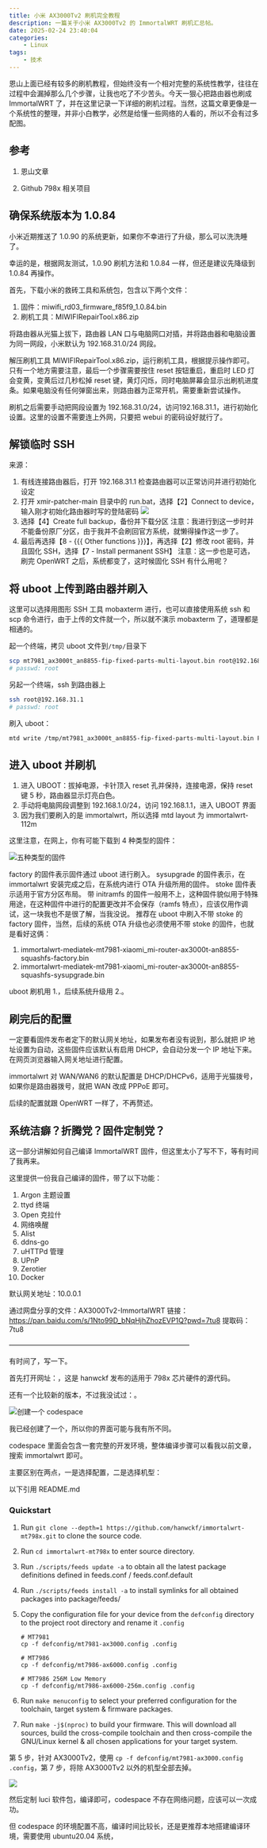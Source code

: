 ```yaml
---
title: 小米 AX3000Tv2 刷机完全教程
description: 一篇关于小米 AX3000Tv2 的 ImmortalWRT 刷机汇总帖。
date: 2025-02-24 23:40:04
categories:
    - Linux
tags:
    - 技术
---
```


恩山上面已经有较多的刷机教程，但始终没有一个相对完整的系统性教学，往往在过程中会漏掉那么几个步骤，让我也吃了不少苦头。今天一狠心把路由器也刷成 ImmortalWRT 了，并在这里记录一下详细的刷机过程。当然，这篇文章更像是一个系统性的整理，并非小白教学，必然是给懂一些网络的人看的，所以不会有过多配图。

## 参考

1. 恩山文章

[](https://www.right.com.cn/forum/forum.php?mod=viewthread&tid=8416935&highlight=ax3000t)

[](https://www.right.com.cn/forum/forum.php?mod=viewthread&tid=8395187&highlight=ax3000t)

[](https://www.right.com.cn/forum/forum.php?mod=viewthread&tid=8405671&highlight=ax3000t)

[](https://www.right.com.cn/forum/forum.php?mod=viewthread&tid=8404780&highlight=ax3000t)

[](https://www.right.com.cn/forum/forum.php?mod=viewthread&tid=8409864&highlight=ax3000t)

[](https://www.right.com.cn/forum/forum.php?mod=viewthread&tid=8404955&highlight=ax3000t)

2. Github 798x 相关项目

[](https://github.com/hanwckf/immortalwrt-mt798x)

[](https://github.com/hanwckf/bl-mt798x)

## 确保系统版本为 1.0.84

小米近期推送了 1.0.90 的系统更新，如果你不幸进行了升级，那么可以洗洗睡了。

幸运的是，根据网友测试，1.0.90 刷机方法和 1.0.84 一样，但还是建议先降级到 1.0.84 再操作。

首先，下载小米的救砖工具和系统包，包含以下两个文件：

1. 固件：miwifi_rd03_firmware_f85f9_1.0.84.bin
2. 刷机工具：MIWIFIRepairTool.x86.zip

将路由器从光猫上拔下，路由器 LAN 口与电脑网口对插，并将路由器和电脑设置为同一网段，小米默认为 192.168.31.0/24 网段。

解压刷机工具 MIWIFIRepairTool.x86.zip，运行刷机工具，根据提示操作即可。只有一个地方需要注意，最后一个步骤需要按住 reset 按钮重启，重启时 LED 灯会变黄，变黄后过几秒松掉 reset 键，黄灯闪烁，同时电脑屏幕会显示出刷机进度条。如果电脑没有任何弹窗出来，则路由器为正常开机，需要重新尝试操作。

刷机之后需要手动把网段设置为 192.168.31.0/24，访问192.168.31.1，进行初始化设置。这里的设置不需要连上外网，只要把 webui 的密码设好就行了。

## 解锁临时 SSH

来源：[](https://www.right.com.cn/forum/forum.php?mod=viewthread&tid=8417892&highlight=ax3000t%2B1.0.90)

1. 有线连接路由器后，打开 192.168.31.1 检查路由器可以正常访问并进行初始化设定
2. 打开 xmir-patcher-main 目录中的 run.bat，选择【2】Connect to device，输入刚才初始化路由器时写的登陆密码
![](mirpatcher1.png)
3. 选择【4】Create full backup，备份并下载分区
注意：我进行到这一步时并不能备份原厂分区，由于我并不会刷回官方系统，就懒得操作这一步了。
4. 最后再选择【8 - {{{ Other functions }}}】，再选择【2】修改 root 密码，并且固化 SSH，选择【7 - Install permanent SSH】
注意：这一步也是可选，刷完 OpenWRT 之后，系统都变了，这时候固化 SSH 有什么用呢？

## 将 uboot 上传到路由器并刷入

这里可以选择用图形 SSH 工具 mobaxterm 进行，也可以直接使用系统 ssh 和 scp 命令进行，由于上传的文件就一个，所以就不演示 mobaxterm 了，道理都是相通的。

起一个终端，拷贝 uboot 文件到`/tmp/`目录下

```bash
scp mt7981_ax3000t_an8855-fip-fixed-parts-multi-layout.bin root@192.168.31.1:/tmp/
# passwd: root
```

另起一个终端，ssh 到路由器上

```bash
ssh root@192.168.31.1
# passwd: root
```

刷入 uboot：

```bash
mtd write /tmp/mt7981_ax3000t_an8855-fip-fixed-parts-multi-layout.bin FIP
```

## 进入 uboot 并刷机

1. 进入 UBOOT：拔掉电源，卡针顶入 reset 孔并保持，连接电源，保持 reset 键 5 秒，路由器显示灯亮白色。
2. 手动将电脑网段调整到 192.168.1.0/24，访问 192.168.1.1，进入 UBOOT 界面
3. 因为我们要刷入的是 immortalwrt，所以选择 mtd layout 为 immortalwrt-112m

这里注意，在网上，你有可能下载到 4 种类型的固件：

![五种类型的固件](五种固件.png)

factory 的固件表示固件通过 uboot 进行刷入。
sysupgrade 的固件表示，在 immortalwrt 安装完成之后，在系统内进行 OTA 升级所用的固件。
stoke 固件表示适用于官方分区布局。
带 initramfs 的固件一般用不上，这种固件貌似用于特殊用途，在这种固件中进行的配置更改并不会保存（ramfs 特点），应该仅用作调试，这一块我也不是很了解，当我没说。
推荐在 uboot 中刷入不带 stoke 的 factory 固件，当然，后续的系统 OTA 升级也必须使用不带 stoke 的固件，也就是看好这俩：

1. immortalwrt-mediatek-mt7981-xiaomi_mi-router-ax3000t-an8855-squashfs-factory.bin
2. immortalwrt-mediatek-mt7981-xiaomi_mi-router-ax3000t-an8855-squashfs-sysupgrade.bin

uboot 刷机用 1.，后续系统升级用 2.。

## 刷完后的配置

一定要看固件发布者定下的默认网关地址，如果发布者没有说到，那么就把 IP 地址设置为自动，这些固件应该默认有启用 DHCP，会自动分发一个 IP 地址下来。在网页浏览器输入网关地址进行配置。

immortalwrt 对 WAN/WAN6 的默认配置是 DHCP/DHCPv6，适用于光猫拨号，如果你是路由器拨号，就把 WAN 改成 PPPoE 即可。

后续的配置就跟 OpenWRT 一样了，不再赘述。

## 系统洁癖？折腾党？固件定制党？

这一部分讲解如何自己编译 ImmortalWRT 固件，但这里太小了写不下，等有时间了我再来。

这里提供一份我自己编译的固件，带了以下功能：

1. Argon 主题设置
2. ttyd 终端
3. Open 克拉什
4. 网络唤醒
5. Alist
6. ddns-go
7. uHTTPd 管理
8. UPnP
9. Zerotier
10. Docker

默认网关地址：10.0.0.1

通过网盘分享的文件：AX3000Tv2-ImmortalWRT
链接：https://pan.baidu.com/s/1Nto99D_bNqHjhZhozEVP1Q?pwd=7tu8 提取码：7tu8 

——————————————————————————

有时间了，写一下。

首先打开网址：[](https://github.com/hanwckf/immortalwrt-mt798x)，这是 hanwckf 发布的适用于 798x 芯片硬件的源代码。

还有一个比较新的版本，不过我没试过：[](https://github.com/NekokeCore/immortalwrt-mt798x-24.10)。

![创建一个 codespace](图片.png)

我已经创建了一个，所以你的界面可能与我有所不同。

codespace 里面会包含一套完整的开发环境，整体编译步骤可以看我以前文章，搜索 immortalwrt 即可。

主要区别在两点，一是选择配置，二是选择机型：

以下引用 README.md

### Quickstart

  1. Run `git clone --depth=1 https://github.com/hanwckf/immortalwrt-mt798x.git` to clone the source code.
  2. Run `cd immortalwrt-mt798x` to enter source directory.
  3. Run `./scripts/feeds update -a` to obtain all the latest package definitions defined in feeds.conf / feeds.conf.default
  4. Run `./scripts/feeds install -a` to install symlinks for all obtained packages into package/feeds/
  5. Copy the configuration file for your device from the `defconfig` directory to the project root directory and rename it `.config`
     
     ```
     # MT7981
     cp -f defconfig/mt7981-ax3000.config .config

     # MT7986
     cp -f defconfig/mt7986-ax6000.config .config
     
     # MT7986 256M Low Memory
     cp -f defconfig/mt7986-ax6000-256m.config .config
     ```
     
  7. Run `make menuconfig` to select your preferred configuration for the toolchain, target system & firmware packages.
  8. Run `make -j$(nproc)` to build your firmware. This will download all sources, build the cross-compile toolchain and then cross-compile the GNU/Linux kernel & all chosen applications for your target system.

第 5 步，针对 AX3000Tv2，使用 `cp -f defconfig/mt7981-ax3000.config .config`，第 7 步，将除 AX3000Tv2 以外的机型全部去掉。

![](<图片 copy.png>)

然后定制 luci 软件包，编译即可，codespace 不存在网络问题，应该可以一次成功。

但 codespace 的环境配置不高，编译时间比较长，还是更推荐本地搭建编译环境，需要使用 ubuntu20.04 系统，